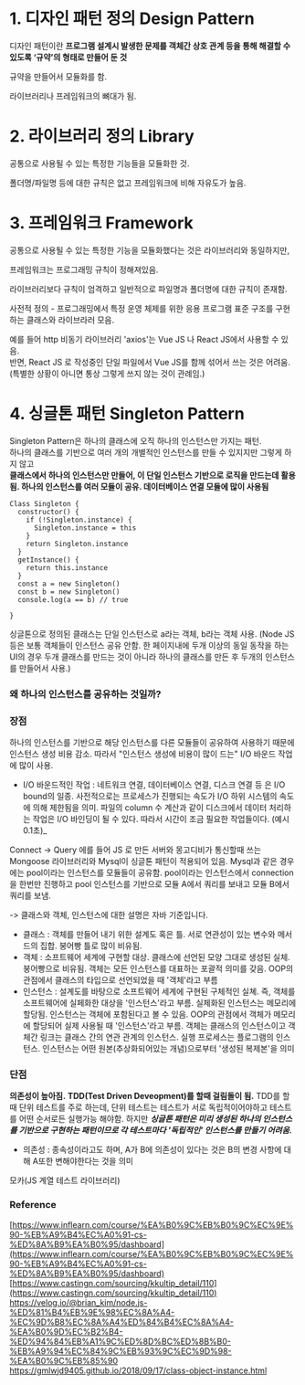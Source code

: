 # 1\. 디자인 패턴 정의 Design Pattern

디자인 패턴이란 **프로그램 설계시 발생한 문제를 객체간 상호 관계 등을 통해 해결할 수 있도록 ‘규약’의 형태로 만들어 둔 것**

규약을 만들어서 모듈화를 함.

라이브러리나 프레임워크의 뼈대가 됨.

# 2\. 라이브러리 정의 Library

공통으로 사용될 수 있는 특정한 기능들을 모듈화한 것.

폴더명/파일명 등에 대한 규칙은 없고 프레임워크에 비해 자유도가 높음.

# 3\. 프레임워크 Framework

공통으로 사용될 수 있는 특정한 기능을 모듈화했다는 것은 라이브러리와 동일하지만,

프레임워크는 프로그래밍 규칙이 정해져있음.

라이브러리보다 규칙이 엄격하고 일반적으로 파일명과 폴더명에 대한 규칙이 존재함.

사전적 정의 - 프로그래밍에서 특정 운영 체제를 위한 응용 프로그램 표준 구조를 구현하는 클래스와 라이브라러 모음.

예를 들어 http 비동기 라이브러리 'axios'는 Vue JS 나 React JS에서 사용할 수 있음.  
반면, React JS 로 작성중인 단일 파일에서 Vue JS를 함께 섞어서 쓰는 것은 어려움.  
(특별한 상황이 아니면 통상 그렇게 쓰지 않는 것이 관례임.)

# 4\. 싱글톤 패턴 Singleton Pattern

Singleton Pattern은 하나의 클래스에 오직 하나의 인스턴스만 가지는 패턴.  
하나의 클래스를 기반으로 여러 개의 개별적인 인스턴스를 만들 수 있지지만 그렇게 하지 않고  
**클래스에서 하나의 인스턴스만 만들어, 이 단일 인스턴스 기반으로 로직을 만드는데 활용됨.
하나의 인스턴스를 여러 모듈이 공유.
데이터베이스 연결 모듈에 많이 사용됨**

```
Class Singleton {
  constructor() {
    if (!Singleton.instance) {
      Singleton.instance = this
    }
    return Singleton.instance
  }
  getInstance() {
    return this.instance
  }
  const a = new Singleton()
  const b = new Singleton()
  console.log(a == b) // true

}

```

싱글톤으로 정의된 클래스는 단일 인스턴스로 a라는 객체, b라는 객체 사용.
(Node JS등은 보통 객체들이 인스턴스 공유 안함. 한 페이지내에 두개 이상의 동일 동작을 하는 UI의 경우 두개 클래스를 만드는 것이 아니라 하나의 클래스를 만든 후 두개의 인스턴스를 만들어서 사용.)

### 왜 하나의 인스턴스를 공유하는 것일까?

### 장점

하나의 인스턴스를 기반으로 해당 인스턴스를 다른 모듈들이 공유하여 사용하기 때문에 인스턴스 생성 비용 감소.
따라서 "인스턴스 생성에 비용이 많이 드는" I/O 바운드 작업에 많이 사용.

- I/O 바운드적인 작업 : 네트워크 연결, 데이터베이스 연결, 디스크 연결 등 은 I/O bound의 일종. 사전적으로는 프로세스가 진행되는 속도가 I/O 하위 시스템의 속도에 의해 제한됨을 의미. 파일의 column 수 계산과 같이 디스크에서 데이터 처리하는 작업은 I/O 바인딩이 될 수 있다. 따라서 시간이 조금 필요한 작업들이다. (예시 0.1초)\_

Connect -> Query
에를 들어
JS 로 만든 서버와 몽고디비가 통신할때 쓰는 Mongoose 라이브러리와 Mysql이 싱글톤 패턴이 적용되어 있음.
Mysql과 같은 경우에는 pool이라는 인스턴스를 모듈들이 공유함.
pool이라는 인스턴스에서 connection을 한번만 진행하고 pool 인스턴스를 기반으로 모듈 A에서 쿼리를 보내고 모듈 B에서 쿼리를 보냄.

-> 클래스와 객체, 인스턴스에 대한 설명은 자바 기준입니다.

- 클래스 : 객체를 만들어 내기 위한 설계도 혹은 틀. 서로 연관성이 있는 변수와 메서드의 집합. 붕어빵 틀로 많이 비유됨.
- 객체 : 소프트웨어 세계에 구현할 대상. 클래스에 선언된 모양 그대로 생성된 실체. 붕어빵으로 비유됨. 객체는 모든 인스턴스를 대표하는 포괄적 의미를 갖음. OOP의 관점에서 클래스의 타입으로 선언되었을 때 '객체'라고 부름
- 인스턴스 : 설계도를 바탕으로 소프트웨어 세계에 구현된 구체적인 실쳬. 즉, 객체를 소프트웨어에 실페화한 대상을 '인스턴스'라고 부름. 실체화된 인스턴스는 메모리에 할당됨. 인스턴스는 객체에 포함된다고 볼 수 있음. OOP의 관점에서 객체가 메모리에 할당되어 실제 사용될 때 '인스턴스'라고 부름. 객체는 클래스의 인스턴스이고 객체간 링크는 클래스 간의 연관 관계의 인스턴스. 실행 프로세스는 플로그램의 인스턴스. 인스턴스는 어떤 원본(추상화되어있는 개념)으로부터 '생성된 복제본'을 의미

### 단점

**의존성이 높아짐.**
**TDD(Test Driven Deveopment)를 할때 걸림돌이 됨.**
TDD를 할 때 단위 테스트를 주로 하는데, 단위 테스트는 테스트가 서로 독립적이어야하고 테스트를 어떤 순서로든 실행가능 해야함.
하지만 **_싱글톤 패턴은 미리 생성된 하나의 인스턴스를 기반으로 구현하는 패턴이므로 각 테스트마다 '독립적인' 인스턴스를 만들기 어려움._**

- 의존성 : 종속성이라고도 하며, A가 B에 의존성이 있다는 것은 B의 변경 사항에 대해 A또한 변해야한다는 것을 의미

모카(JS 계열 테스트 라이브러리)

### Reference

[https://www.inflearn.com/course/%EA%B0%9C%EB%B0%9C%EC%9E%90-%EB%A9%B4%EC%A0%91-cs-%ED%8A%B9%EA%B0%95/dashboard](https://www.inflearn.com/course/%EA%B0%9C%EB%B0%9C%EC%9E%90-%EB%A9%B4%EC%A0%91-cs-%ED%8A%B9%EA%B0%95/dashboard)  
[https://www.castingn.com/sourcing/kkultip_detail/110](https://www.castingn.com/sourcing/kkultip_detail/110)
https://velog.io/@brian_kim/node.js-%ED%81%B4%EB%9E%98%EC%8A%A4-%EC%9D%B8%EC%8A%A4%ED%84%B4%EC%8A%A4-%EA%B0%9D%EC%B2%B4-%ED%94%84%EB%A1%9C%ED%8D%BC%ED%8B%B0-%EB%A9%94%EC%84%9C%EB%93%9C%EC%9D%98-%EA%B0%9C%EB%85%90
https://gmlwjd9405.github.io/2018/09/17/class-object-instance.html
